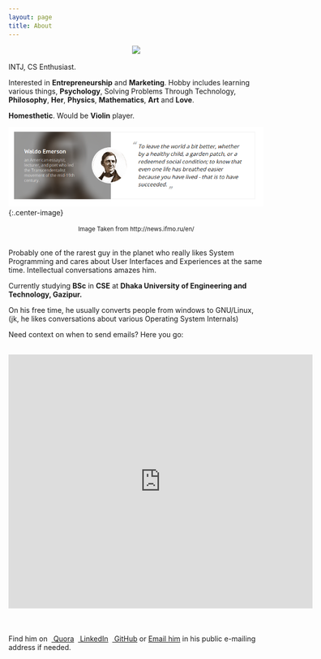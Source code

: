 ```yaml
---
layout: page
title: About
---
```


<p align="center"> 
<img src="/favicon.ico">
</p>

INTJ, CS Enthusiast.

Interested in **Entrepreneurship** and **Marketing**. Hobby includes learning various things, **Psychology**, Solving Problems Through Technology, **Philosophy**, **Her**, **Physics**, **Mathematics**, **Art** and **Love**.

**Homesthetic**. Would be **Violin** player.

![Favourite Quote: To leave the world a bit better, whether by a healthy child, a graden pathch, or a redeemed social condition; to know that even one life has breathed easier because you have lived - that is to have succeeded](/post_images/about/itmo.png){:.center-image}
<center> <small>Image Taken from http://news.ifmo.ru/en/</small> </center> <br>

Probably one of the rarest guy in the planet who really likes System Programming and cares about User Interfaces and Experiences at the same time. Intellectual conversations amazes him.

Currently studying **BSc** in **CSE** at **Dhaka University of Engineering and Technology, Gazipur.**

On his free time, he usually converts people from windows to GNU/Linux, (jk, he likes conversations about various Operating System Internals)

Need context on when to send emails? Here you go:

<br>
<center>
	<iframe src="https://calendar.google.com/calendar/embed?height=500&amp;wkst=1&amp;bgcolor=%23ffffff&amp;ctz=Asia%2FDhaka&amp;src=MTZtampkbzI2N29kdDgxbXY0bHVxMnJocjRAZ3JvdXAuY2FsZW5kYXIuZ29vZ2xlLmNvbQ&amp;color=%23616161" style="border-width:0" width="600" height="500" frameborder="0" scrolling="no"></iframe>
</center>

<br>
<br>

 
Find him on &nbsp;<a href="https://www.quora.com/profile/Ove-Bepari"><i class="fab fa-quora" style='color:#C6262F'></i> Quora</a>  &nbsp;<a href="https://linkedin.com/in/ovebepari"><i class="fab fa-linkedin" style='color:#007CB2'></i> LinkedIn</a> &nbsp;<a href="https://www.github.com/ovebepari"><i class="fab fa-github"></i> GitHub</a> or <a href="mailto:codovi71@gmail.com"> <i class="fa fa-envelope"></i> Email him</a> in his public e-mailing address if needed. 
